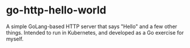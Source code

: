 # go-http-hello-world
A simple GoLang-based HTTP server that says "Hello" and a few other things. Intended to run in Kubernetes, and developed as a Go exercise for myself.
